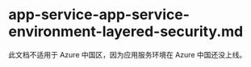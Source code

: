 # app-service-app-service-environment-layered-security.md

此文档不适用于 Azure 中国区，因为应用服务环境在 Azure 中国还没上线。
